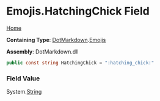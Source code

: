 # Emojis\.HatchingChick Field

[Home](../../../README.md)

**Containing Type**: [DotMarkdown](../../README.md)\.[Emojis](../README.md)

**Assembly**: DotMarkdown\.dll

```csharp
public const string HatchingChick = ":hatching_chick:"
```

### Field Value

System\.[String](https://docs.microsoft.com/en-us/dotnet/api/system.string)